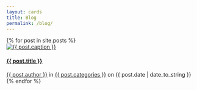 ```yaml
---
layout: cards
title: Blog
permalink: /blog/
---
```

<div class="container">
<div class="row">
<div class="col">
<div class="card-columns blog">
{% for post in site.posts %}
<div class="card hover-shadow">
<a href="{{ post.url }}" title="{{ post.title | escape}}"><img class="card-img-top img-fluid" src="/img{{ post.url }}{{ post.img }}" alt="{{ post.caption }}"></a>
<div class="card-block">
<h4 class="card-title"><a href="{{ post.url }}" title="{{ post.title | escape}}">{{ post.title }}</a></h4>
</div>
<footer class="rounded-bottom">
<a href="/blog/author/{{ post.author }}" title="Browse other posts by this author">{{ post.author }}</a>
in <a href="/blog/category/{{ post.categories }}" title="Browse other posts in this category">{{ post.categories }}</a>
on {{ post.date | date_to_string }}
</footer>
</div>
{% endfor %}
</div>
</div>
</div>
</div>

